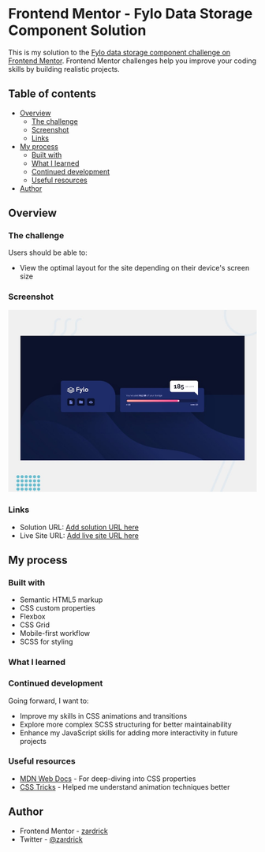 # Frontend Mentor - Fylo Data Storage Component Solution

This is my solution to the [Fylo data storage component challenge on Frontend Mentor](https://www.frontendmentor.io/challenges/fylo-data-storage-component-1dZPRbV5n). Frontend Mentor challenges help you improve your coding skills by building realistic projects.

## Table of contents

- [Overview](#overview)
  - [The challenge](#the-challenge)
  - [Screenshot](#screenshot)
  - [Links](#links)
- [My process](#my-process)
  - [Built with](#built-with)
  - [What I learned](#what-i-learned)
  - [Continued development](#continued-development)
  - [Useful resources](#useful-resources)
- [Author](#author)

## Overview

### The challenge

Users should be able to:

- View the optimal layout for the site depending on their device's screen size

### Screenshot

![](./design/desktop-preview.jpg)

### Links

- Solution URL: [Add solution URL here](https://github.com/zardrick/fylo-data-storage-component)
- Live Site URL: [Add live site URL here](https://zardrick.github.io/fylo-data-storage-component)

## My process

### Built with

- Semantic HTML5 markup
- CSS custom properties
- Flexbox
- CSS Grid
- Mobile-first workflow
- SCSS for styling

### What I learned


### Continued development

Going forward, I want to:
- Improve my skills in CSS animations and transitions
- Explore more complex SCSS structuring for better maintainability
- Enhance my JavaScript skills for adding more interactivity in future projects

### Useful resources

- [MDN Web Docs](https://developer.mozilla.org/) - For deep-diving into CSS properties
- [CSS Tricks](https://css-tricks.com/) - Helped me understand animation techniques better

## Author

- Frontend Mentor - [zardrick](https://www.frontendmentor.io/profile/zardrick)
- Twitter - [@zardrick](https://www.twitter.com/zardrick1)

